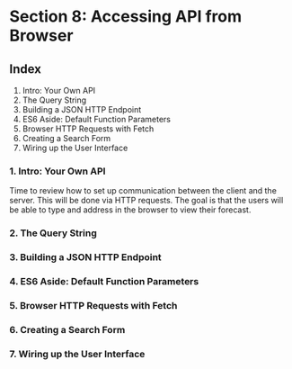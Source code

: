 # Section 8: Accessing API from Browser

## Index
1. Intro: Your Own API
2. The Query String
3. Building a JSON HTTP Endpoint
4. ES6 Aside: Default Function Parameters
5. Browser HTTP Requests with Fetch
6. Creating a Search Form
7. Wiring up the User Interface

### 1. Intro: Your Own API
Time to review how to set up communication between the client and the server. This will be done via HTTP requests. The goal is that the users will be able to type and address in the browser to view their forecast.

### 2. The Query String

### 3. Building a JSON HTTP Endpoint

### 4. ES6 Aside: Default Function Parameters

### 5. Browser HTTP Requests with Fetch

### 6. Creating a Search Form

### 7. Wiring up the User Interface

